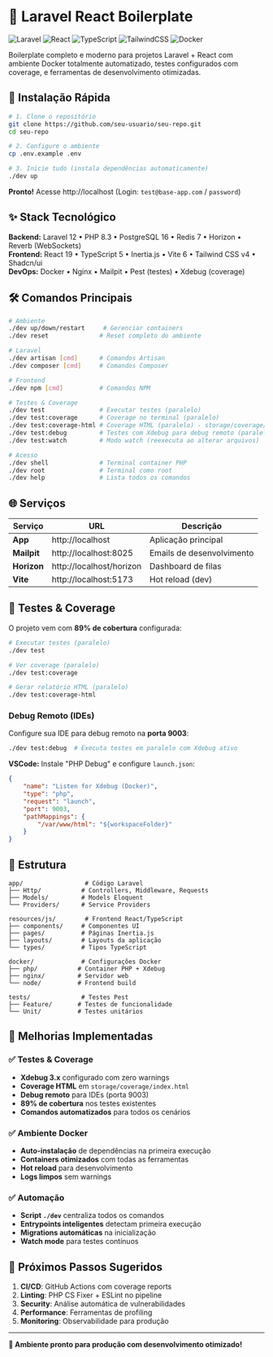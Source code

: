 # 🚀 Laravel React Boilerplate

![Laravel](https://img.shields.io/badge/Laravel-12.x-FF2D20?style=for-the-badge&logo=laravel)
![React](https://img.shields.io/badge/React-19.x-61DAFB?style=for-the-badge&logo=react)
![TypeScript](https://img.shields.io/badge/TypeScript-5.x-3178C6?style=for-the-badge&logo=typescript)
![TailwindCSS](https://img.shields.io/badge/Tailwind-4.x-38B2AC?style=for-the-badge&logo=tailwind-css)
![Docker](https://img.shields.io/badge/Docker-Ready-2496ED?style=for-the-badge&logo=docker)

Boilerplate completo e moderno para projetos Laravel + React com ambiente Docker totalmente automatizado, testes configurados com coverage, e ferramentas de desenvolvimento otimizadas.

## 🚀 Instalação Rápida

```bash
# 1. Clone o repositório
git clone https://github.com/seu-usuario/seu-repo.git
cd seu-repo

# 2. Configure o ambiente
cp .env.example .env

# 3. Inicie tudo (instala dependências automaticamente)
./dev up
```

**Pronto!** Acesse http://localhost (Login: `test@base-app.com` / `password`)

## ✨ Stack Tecnológico

**Backend:** Laravel 12 • PHP 8.3 • PostgreSQL 16 • Redis 7 • Horizon • Reverb (WebSockets)  
**Frontend:** React 19 • TypeScript 5 • Inertia.js • Vite 6 • Tailwind CSS v4 • Shadcn/ui  
**DevOps:** Docker • Nginx • Mailpit • Pest (testes) • Xdebug (coverage)

## 🛠️ Comandos Principais

```bash
# Ambiente
./dev up/down/restart     # Gerenciar containers
./dev reset              # Reset completo do ambiente

# Laravel
./dev artisan [cmd]      # Comandos Artisan
./dev composer [cmd]     # Comandos Composer

# Frontend
./dev npm [cmd]          # Comandos NPM

# Testes & Coverage
./dev test               # Executar testes (paralelo)
./dev test:coverage      # Coverage no terminal (paralelo)
./dev test:coverage-html # Coverage HTML (paralelo) - storage/coverage/index.html
./dev test:debug         # Testes com Xdebug para debug remoto (paralelo)
./dev test:watch         # Modo watch (reexecuta ao alterar arquivos)

# Acesso
./dev shell              # Terminal container PHP
./dev root               # Terminal como root
./dev help               # Lista todos os comandos
```

## 🌐 Serviços

| Serviço     | URL                      | Descrição                 |
| ----------- | ------------------------ | ------------------------- |
| **App**     | http://localhost         | Aplicação principal       |
| **Mailpit** | http://localhost:8025    | Emails de desenvolvimento |
| **Horizon** | http://localhost/horizon | Dashboard de filas        |
| **Vite**    | http://localhost:5173    | Hot reload (dev)          |

## 🧪 Testes & Coverage

O projeto vem com **89% de cobertura** configurada:

```bash
# Executar testes (paralelo)
./dev test

# Ver coverage (paralelo)
./dev test:coverage

# Gerar relatório HTML (paralelo)
./dev test:coverage-html
```

### Debug Remoto (IDEs)

Configure sua IDE para debug remoto na **porta 9003**:

```bash
./dev test:debug  # Executa testes em paralelo com Xdebug ativo
```

**VSCode:** Instale "PHP Debug" e configure `launch.json`:

```json
{
    "name": "Listen for Xdebug (Docker)",
    "type": "php",
    "request": "launch",
    "port": 9003,
    "pathMappings": {
        "/var/www/html": "${workspaceFolder}"
    }
}
```

## 📁 Estrutura

```
app/                 # Código Laravel
├── Http/           # Controllers, Middleware, Requests
├── Models/         # Models Eloquent
└── Providers/      # Service Providers

resources/js/        # Frontend React/TypeScript
├── components/     # Componentes UI
├── pages/          # Páginas Inertia.js
├── layouts/        # Layouts da aplicação
└── types/          # Tipos TypeScript

docker/             # Configurações Docker
├── php/           # Container PHP + Xdebug
├── nginx/         # Servidor web
└── node/          # Frontend build

tests/              # Testes Pest
├── Feature/       # Testes de funcionalidade
└── Unit/          # Testes unitários
```

## 🚀 Melhorias Implementadas

### ✅ **Testes & Coverage**

- **Xdebug 3.x** configurado com zero warnings
- **Coverage HTML** em `storage/coverage/index.html`
- **Debug remoto** para IDEs (porta 9003)
- **89% de cobertura** nos testes existentes
- **Comandos automatizados** para todos os cenários

### ✅ **Ambiente Docker**

- **Auto-instalação** de dependências na primeira execução
- **Containers otimizados** com todas as ferramentas
- **Hot reload** para desenvolvimento
- **Logs limpos** sem warnings

### ✅ **Automação**

- **Script `./dev`** centraliza todos os comandos
- **Entrypoints inteligentes** detectam primeira execução
- **Migrations automáticas** na inicialização
- **Watch mode** para testes contínuos

## 🎯 Próximos Passos Sugeridos

1. **CI/CD**: GitHub Actions com coverage reports
2. **Linting**: PHP CS Fixer + ESLint no pipeline
3. **Security**: Análise automática de vulnerabilidades
4. **Performance**: Ferramentas de profiling
5. **Monitoring**: Observabilidade para produção

---

**🎉 Ambiente pronto para produção com desenvolvimento otimizado!**

